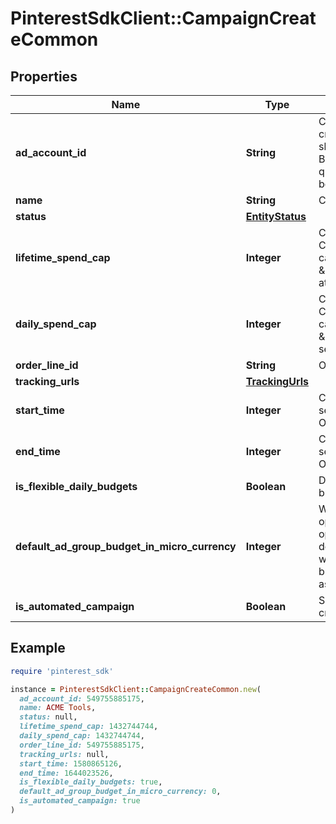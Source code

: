 # PinterestSdkClient::CampaignCreateCommon

## Properties

| Name | Type | Description | Notes |
| ---- | ---- | ----------- | ----- |
| **ad_account_id** | **String** | Campaign&#39;s Advertiser ID. If you want to create a campaign in a Business Account shared account you need to specify the Business Access advertiser ID in both the query path param as well as the request body schema. | [optional] |
| **name** | **String** | Campaign name. | [optional] |
| **status** | [**EntityStatus**](EntityStatus.md) |  | [optional] |
| **lifetime_spend_cap** | **Integer** | Campaign total spending cap. Required for Campaign Budget Optimization (CBO) campaigns. This and \&quot;daily_spend_cap\&quot; cannot be set at the same time. | [optional] |
| **daily_spend_cap** | **Integer** | Campaign daily spending cap. Required for Campaign Budget Optimization (CBO) campaigns. This and \&quot;lifetime_spend_cap\&quot; cannot be set at the same time. | [optional] |
| **order_line_id** | **String** | Order line ID that appears on the invoice. | [optional] |
| **tracking_urls** | [**TrackingUrls**](TrackingUrls.md) |  | [optional] |
| **start_time** | **Integer** | Campaign start time. Unix timestamp in seconds. Only used for Campaign Budget Optimization (CBO) campaigns. | [optional] |
| **end_time** | **Integer** | Campaign end time. Unix timestamp in seconds. Only used for Campaign Budget Optimization (CBO) campaigns. | [optional] |
| **is_flexible_daily_budgets** | **Boolean** | Determine if a campaign has flexible daily budgets setup. | [optional] |
| **default_ad_group_budget_in_micro_currency** | **Integer** | When transitioning from campaign budget optimization to non-campaign budget optimization, the default_ad_group_budget_in_micro_currency will propagate to each child ad groups daily budget. Unit is micro currency of the associated advertiser account. | [optional] |
| **is_automated_campaign** | **Boolean** | Specifies whether the campaign was created in the automated campaign flow | [optional] |

## Example

```ruby
require 'pinterest_sdk'

instance = PinterestSdkClient::CampaignCreateCommon.new(
  ad_account_id: 549755885175,
  name: ACME Tools,
  status: null,
  lifetime_spend_cap: 1432744744,
  daily_spend_cap: 1432744744,
  order_line_id: 549755885175,
  tracking_urls: null,
  start_time: 1580865126,
  end_time: 1644023526,
  is_flexible_daily_budgets: true,
  default_ad_group_budget_in_micro_currency: 0,
  is_automated_campaign: true
)
```

